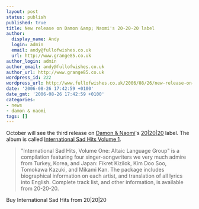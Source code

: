 ```yaml
---
layout: post
status: publish
published: true
title: New release on Damon &amp; Naomi's 20-20-20 label
author:
  display_name: Andy
  login: admin
  email: andy@fullofwishes.co.uk
  url: http://www.grange85.co.uk
author_login: admin
author_email: andy@fullofwishes.co.uk
author_url: http://www.grange85.co.uk
wordpress_id: 222
wordpress_url: http://www.fullofwishes.co.uk/2006/08/26/new-release-on-damon-naomis-20-20-20-label/
date: '2006-08-26 17:42:59 +0100'
date_gmt: '2006-08-26 17:42:59 +0100'
categories:
- news
- damon & naomi
tags: []
---
```

<p>October will see the third release on <a href="http://www.damonandnaomi.com">Damon &amp; Naomi</a>'s <a href="http://www.20-20-20.com">20|20|20</a> label. The album is called <a href="http://web.archive.org/web/20070108185432/http://www.20-20-20.com:80/catalogue/altaic.html">International Sad Hits Volume 1</a>.</p>
<blockquote><p>"International Sad Hits, Volume One: Altaic Language Group" is a compilation featuring four singer-songwriters we very much admire from Turkey, Korea, and Japan: Fikret Kizilok, Kim Doo Soo, Tomokawa Kazuki, and Mikami Kan. The package includes biographical information on each artist, and translation of all lyrics into English. Complete track list, and other information, is available from 20-20-20.</p></blockquote>
<p><span class="removed_link" title="http://www.damonandnaomi.com/merchandise/merch.html">Buy International Sad Hits from 20|20|20</span></p>
